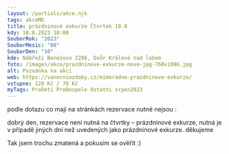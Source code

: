 ```yaml
---
layout: /partials/akce.njk
tags: akceMD
title: prázdninové exkurze Čtvrtek 10.8
kdy: 10.8.2023 10:00
SouborRok: "2023"
SouborMesic: "08"
SouborDen: "10"
kde: Nábřeží Benešovo 2286, Dvůr Králové nad labem
foto: /images/akce/prazdninove-exkurze-nove-jpg-768x1086.jpg
alt: Pozvánka na akci
web: https://vanocniozdoby.cz/mimoradne-prazdninove-exkurze/
vstupne: 120 Kč / 70 Kč
myTags: ProDeti ProDospele Ostatni srpen2023
---
```

p﻿odle dotazu co mají na stránkách rezervace nutné nejsou : <!--StartFragment-->

dobrý den, rezervace není nutná na čtvrtky – prázdninové exkurze, nutná je v případě jiných dní než uvedených jako prázdninové exkurze. děkujeme



T﻿ak jsem trochu zmatená a pokusím se ověřit :)

<!--EndFragment-->